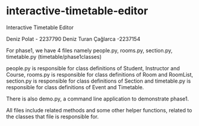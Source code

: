 # interactive-timetable-editor

Interactive Timetable Editor

Deniz Polat - 2237790
Deniz Turan Çağlarca -2237154

For phase1, we have 4 files namely people.py, rooms.py, section.py, timetable.py (timetable/phase1classes)

people.py is responsible for class definitions of Student, Instructor and Course,
rooms.py is responsible for class definitions of Room and RoomList,
section.py is responsible for class definitions of Section and
timetable.py is responsible for class definitions of Event and Timetable.

There is also demo.py, a command line application to demonstrate phase1.

All files include related methods and some other helper functions, related to the classes that file is responsible for.
